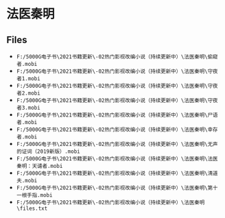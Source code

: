 # 法医秦明

## Files

- `F:/5000G电子书\2021书籍更新\-02热门影视改编小说（持续更新中）\法医秦明\偷窥者.mobi`
- `F:/5000G电子书\2021书籍更新\-02热门影视改编小说（持续更新中）\法医秦明\守夜者1.mobi`
- `F:/5000G电子书\2021书籍更新\-02热门影视改编小说（持续更新中）\法医秦明\守夜者2.mobi`
- `F:/5000G电子书\2021书籍更新\-02热门影视改编小说（持续更新中）\法医秦明\守夜者3.mobi`
- `F:/5000G电子书\2021书籍更新\-02热门影视改编小说（持续更新中）\法医秦明\尸语者.mobi`
- `F:/5000G电子书\2021书籍更新\-02热门影视改编小说（持续更新中）\法医秦明\幸存者.mobi`
- `F:/5000G电子书\2021书籍更新\-02热门影视改编小说（持续更新中）\法医秦明\无声的证词（2019新版）.mobi`
- `F:/5000G电子书\2021书籍更新\-02热门影视改编小说（持续更新中）\法医秦明\法医秦明：天谴者.mobi`
- `F:/5000G电子书\2021书籍更新\-02热门影视改编小说（持续更新中）\法医秦明\清道夫.mobi`
- `F:/5000G电子书\2021书籍更新\-02热门影视改编小说（持续更新中）\法医秦明\第十一根手指.mobi`
- `F:/5000G电子书\2021书籍更新\-02热门影视改编小说（持续更新中）\法医秦明\files.txt`
